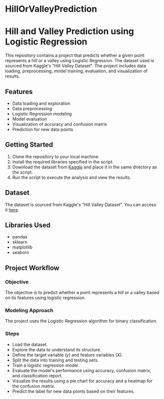 # HillOrValleyPrediction

<!DOCTYPE html>
<html lang="en">
<head>
    <meta charset="UTF-8">
    <meta name="viewport" content="width=device-width, initial-scale=1.0">
</head>
<body>

<h1>Hill and Valley Prediction using Logistic Regression</h1>

<p>This repository contains a project that predicts whether a given point represents a hill or a valley using Logistic Regression. The dataset used is sourced from Kaggle's "Hill Valley Dataset". The project includes data loading, preprocessing, model training, evaluation, and visualization of results.</p>

<h2>Features</h2>
<ul>
    <li>Data loading and exploration</li>
    <li>Data preprocessing</li>
    <li>Logistic Regression modeling</li>
    <li>Model evaluation</li>
    <li>Visualization of accuracy and confusion matrix</li>
    <li>Prediction for new data points</li>
</ul>

<h2>Getting Started</h2>
<ol>
    <li>Clone the repository to your local machine.</li>
    <li>Install the required libraries specified in the script.</li>
    <li>Download the dataset from <a href="https://www.kaggle.com/datasets/abhijitashokpatere/hill-valley-dataset">Kaggle</a> and place it in the same directory as the script.</li>
    <li>Run the script to execute the analysis and view the results.</li>
</ol>

<h2>Dataset</h2>
<p>The dataset is sourced from Kaggle's "Hill Valley Dataset". You can access it <a href="https://www.kaggle.com/datasets/abhijitashokpatere/hill-valley-dataset">here</a>.</p>

<h2>Libraries Used</h2>
<ul>
    <li>pandas</li>
    <li>sklearn</li>
    <li>matplotlib</li>
    <li>seaborn</li>
</ul>

<h2>Project Workflow</h2>
<h3>Objective</h3>
<p>The objective is to predict whether a point represents a hill or a valley based on its features using logistic regression.</p>

<h3>Modeling Approach</h3>
<p>The project uses the Logistic Regression algorithm for binary classification.</p>

<h3>Steps</h3>
<ul>
    <li>Load the dataset.</li>
    <li>Explore the data to understand its structure.</li>
    <li>Define the target variable (y) and feature variables (X).</li>
    <li>Split the data into training and testing sets.</li>
    <li>Train a logistic regression model.</li>
    <li>Evaluate the model's performance using accuracy, confusion matrix, and classification report.</li>
    <li>Visualize the results using a pie chart for accuracy and a heatmap for the confusion matrix.</li>
    <li>Predict the label for new data points based on their features.</li>
</ul>

</body>
</html>
